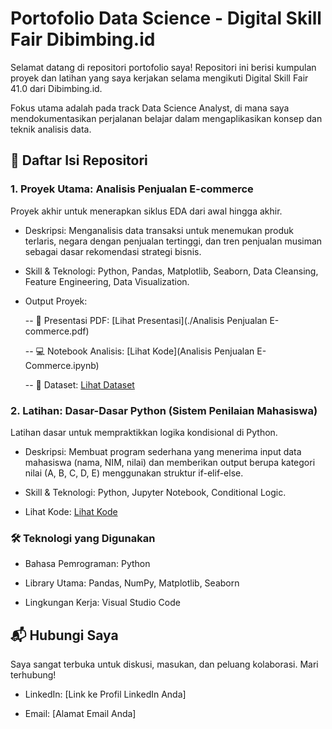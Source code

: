 # Portofolio Data Science - Digital Skill Fair Dibimbing.id
Selamat datang di repositori portofolio saya! Repositori ini berisi kumpulan proyek dan latihan yang saya kerjakan selama mengikuti Digital Skill Fair 41.0 dari Dibimbing.id.

Fokus utama adalah pada track Data Science Analyst, di mana saya mendokumentasikan perjalanan belajar dalam mengaplikasikan konsep dan teknik analisis data.

## 📂 Daftar Isi Repositori
### 1. Proyek Utama: Analisis Penjualan E-commerce
Proyek akhir untuk menerapkan siklus EDA dari awal hingga akhir.

- Deskripsi: Menganalisis data transaksi untuk menemukan produk terlaris, negara dengan penjualan tertinggi, dan tren penjualan musiman sebagai dasar rekomendasi strategi bisnis.

- Skill & Teknologi: Python, Pandas, Matplotlib, Seaborn, Data Cleansing, Feature Engineering, Data Visualization.

- Output Proyek:

  -- 📄 Presentasi PDF: [Lihat Presentasi](./Analisis Penjualan E-commerce.pdf)

  -- 💻 Notebook Analisis: [Lihat Kode](Analisis Penjualan E-Commerce.ipynb)

  -- 💾 Dataset: [Lihat Dataset]([./Proyek_Analisis_Penjualan/online_retail_II.csv](https://www.kaggle.com/datasets/mashlyn/online-retail-ii-uci))

### 2. Latihan: Dasar-Dasar Python (Sistem Penilaian Mahasiswa)
Latihan dasar untuk mempraktikkan logika kondisional di Python.

- Deskripsi: Membuat program sederhana yang menerima input data mahasiswa (nama, NIM, nilai) dan memberikan output berupa kategori nilai (A, B, C, D, E) menggunakan struktur if-elif-else.

- Skill & Teknologi: Python, Jupyter Notebook, Conditional Logic.

- Lihat Kode: [Lihat Kode](template_introduction_python.ipynb)

### 🛠️ Teknologi yang Digunakan

  - Bahasa Pemrograman: Python

  - Library Utama: Pandas, NumPy, Matplotlib, Seaborn

  - Lingkungan Kerja: Visual Studio Code

## 📬 Hubungi Saya
Saya sangat terbuka untuk diskusi, masukan, dan peluang kolaborasi. Mari terhubung!

- LinkedIn: [Link ke Profil LinkedIn Anda]

- Email: [Alamat Email Anda]
